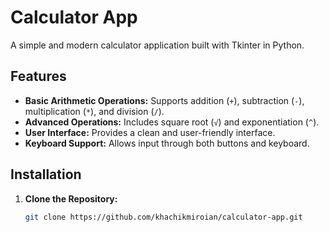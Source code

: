 # Calculator App

A simple and modern calculator application built with Tkinter in Python.

## Features

- **Basic Arithmetic Operations:** Supports addition (`+`), subtraction (`-`), multiplication (`*`), and division (`/`).
- **Advanced Operations:** Includes square root (`√`) and exponentiation (`^`).
- **User Interface:** Provides a clean and user-friendly interface.
- **Keyboard Support:** Allows input through both buttons and keyboard.

## Installation

1. **Clone the Repository:**

   ```bash
   git clone https://github.com/khachikmiroian/calculator-app.git